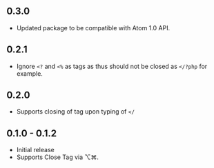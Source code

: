 ## 0.3.0
- Updated package to be compatible with Atom 1.0 API.

## 0.2.1
- Ignore `<?` and `<%` as tags as thus should not be closed as `</?php` for example.

## 0.2.0
- Supports closing of tag upon typing of `</`

## 0.1.0 - 0.1.2
- Initial release
- Supports Close Tag via ⌥⌘.
